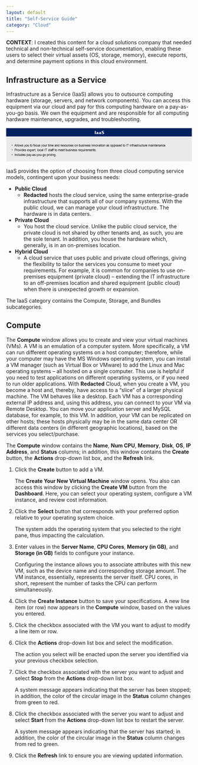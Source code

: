 ```yaml
---
layout: default
title: "Self-Service Guide"
category: "Cloud"
---
```

**CONTEXT**: I created this content for a cloud solutions company that needed technical and non-technical self-service documentation, enabling these users to select their virtual assets (OS, storage, memory), execute reports, and determine payment options in this cloud environment.

## Infrastructure as a Service
Infrastructure as a Service (IaaS) allows you to outsource computing hardware (storage, servers, and network components). You can access this equipment via our cloud and pay for this computing hardware on a pay-as-you-go basis. We own the equipment and are responsible for all computing hardware maintenance, upgrades, and troubleshooting.

![IaaS](/img/cloud_ss.png)

IaaS provides the option of choosing from three cloud computing service models, contingent upon your business needs:

* **Public Cloud**
  * **Redacted** hosts the cloud service, using the same enterprise-grade infrastructure that supports all of our company systems. With the public cloud, we can manage your cloud infrastructure. The hardware is in data centers.
* **Private Cloud**
  * You host the cloud service. Unlike the public cloud service, the private cloud is not shared by other tenants and, as such, you are the sole tenant. In addition, you house the hardware which, generally, is in an on-premises location.
* **Hybrid Cloud**
  * A cloud service that uses public and private cloud offerings, giving the flexibility to tailor the services you consume to meet your requirements. For example, it is common for companies to use on-premises equipment (private cloud) – extending the IT infrastructure to an off-premises location and shared equipment (public cloud) when there is unexpected growth or expansion.

The IaaS category contains the Compute, Storage, and Bundles subcategories.

## Compute
The **Compute** window allows you to create and view your virtual machines (VMs). A VM is an emulation of a computer system. More specifically, a VM can run different operating systems on a host computer; therefore, while your computer may have the MS Windows operating system, you can install a VM manager (such as Virtual Box or VMware) to add the Linux and Mac operating systems – all hosted on a single computer. This use is helpful if you need to test applications on different operating systems, or if you need to run older applications. With **Redacted** Cloud, when you create a VM, you become a host and, thereby, have access to a “slice” of a larger physical machine. The VM behaves like a desktop. Each VM has a corresponding external IP address and, using this address, you can connect to your VM via Remote Desktop. You can move your application server and MySQL database, for example, to this VM. In addition, your VM can be replicated on other hosts; these hosts physically may be in the same data center OR different data centers (in different geographic locations), based on the services you select/purchase.

The **Compute** window contains the **Name**, **Num CPU**, **Memory**, **Disk**, **OS**, **IP Address**, and **Status** columns; in addition, this window contains the **Create** button, the **Actions** drop-down list box, and the **Refresh** link.
1. Click the **Create** button to add a VM.
    
    The **Create Your New Virtual Machine** window opens. You also can access this window by clicking the **Create VM** button from the **Dashboard**. Here, you can select your operating system, configure a VM instance, and review cost information.
1. Click the **Select** button that corresponds with your preferred option relative to your operating system choice.
    
    The system adds the operating system that you selected to the right pane, thus impacting the calculation.
1. Enter values in the **Server Name**, **CPU Cores**, **Memory (in GB)**, and **Storage (in GB)** fields to configure your instance.
    
    Configuring the instance allows you to associate attributes with this new VM, such as the device name and corresponding storage amount. The VM instance, essentially, represents the server itself. CPU cores, in short, represent the number of tasks the CPU can perform simultaneously.
1.	Click the **Create Instance** button to save your specifications.
    A new line item (or row) now appears in the **Compute** window, based on the values you entered.
1.	Click the checkbox associated with the VM you want to adjust to modify a line item or row.
1.	Click the **Actions** drop-down list box and select the modification.
    
    The action you select will be enacted upon the server you identified via your previous checkbox selection.
1.	Click the checkbox associated with the server you want to adjust and select **Stop** from the **Actions** drop-down list box.
    
    A system message appears indicating that the server has been stopped; in addition, the color of the circular image in the **Status** column changes from green to red.
1.	Click the checkbox associated with the server you want to adjust and select **Start** from the **Actions** drop-down list box to restart the server.
    
    A system message appears indicating 
    that the server has started; in addition, the color of the circular image in the **Status** column changes from red to green.
1.	Click the **Refresh** link to ensure you are viewing updated information.


